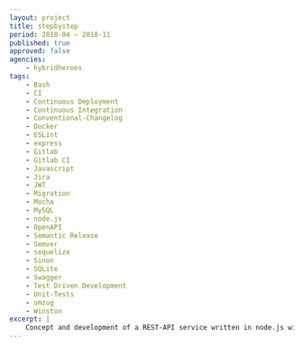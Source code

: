 ```yaml
---
layout: project
title: stepbystep
period: 2018-04 – 2018-11
published: true
approved: false
agencies:
    - hybridheroes
tags:
    - Bash
    - CI
    - Continuous Deployment
    - Continuous Integration
    - Conventional-Changelog
    - Docker
    - ESLint
    - express
    - Gitlab
    - Gitlab CI
    - Javascript
    - Jira
    - JWT
    - Migration
    - Mocha
    - MySQL
    - node.js
    - OpenAPI
    - Semantic Release
    - Semver
    - sequelize
    - Sinon
    - SQLite
    - Swagger
    - Test Driven Development
    - Unit-Tests
    - umzug
    - Winston
excerpt: |
    Concept and development of a REST-API service written in node.js with continuous integration, testing & deployment using docker and gitlab ci.
---
```

